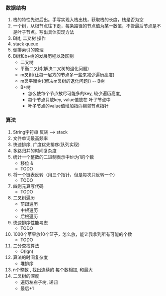 ### 数据结构
1. 栈的特性先进后出。手写实现入栈出栈，获取栈的长度，栈是否为空
2. 一个树，从根节点往下走，每条路径的节点值为某一数值，不管最后节点是不是叶子节点。写出具体实现方法
3. B树, 二叉树 操作
4. stack queue
5. 倒排索引的原理
6. B树和b+树的发展历程以及区别
    - 二叉树
    - 平衡二叉树(解决二叉树的退化问题)
    - m叉树(让每一层方的节点多一些来减少遍历高度)
    - m叉平衡树((解决m叉树的退化问题)) -- B树 
    - B+树
        - 怎么使每个节点放尽可能多的key, 较少遍历高度,
        - 每个节点只放key, value值放在 叶子节点中
        - 叶子节点的value值增加指向相邻节点指针 

### 算法
1. String字符串 反转 --> stack
2. 文件单词最高频率
3. 快速排序, 广度优先排序(队列实现)
4. 多路归并的时间复杂度
5. 统计一个整数的二进制表示中bit为1的个数
    - 移位 &
    - TODO
6. 将一个链表反转（用三个指针，但是每次只反转一个）
    - TODO
7. 四则元算写代码
    - TODO
8. 二叉树遍历
    - 前跟遍历
    - 中根遍历
    - 后根遍历
9. 快速排序性能考虑
    - TODO
10. 1000个苹果放10个篮子，怎么放，能让我拿到所有可能的个数
    - TODO
11. 二分查找算法
    - O(lgn)
12. 算法的时间复杂度
    - 堆排序
11. n个整数 , 找出连续的 每个数相加, 和最大
11. 二叉树的深度
    - 遍历左右子树, 递归
    - 最后+1